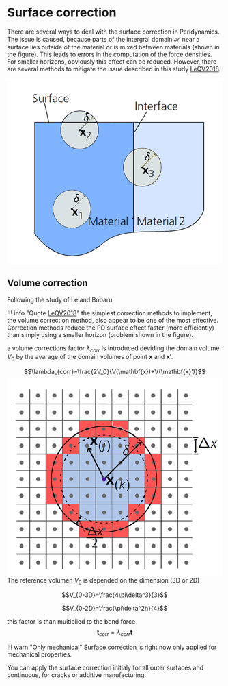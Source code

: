 # Surface correction
There are several ways to deal with the surface correction in Peridynamics. The issue is caused, because parts of the intergral domain $\mathcal{H}$ near a surface lies outside of the material or is mixed between materials (shown in the figure). This leads to errors in the computation of the force densities. For smaller horizons, obviously this effect can be reduced. However, there are several methods to mitigate the issue described in this study [LeQV2018](@cite).

![](../assets/surface_correction.png)
## Volume correction
Following the study of Le and Bobaru

!!! info "Quote [LeQV2018](@cite)"
    the simplest correction methods to implement, the volume correction method, also appear to be one of the most effective. Correction methods reduce the PD surface effect faster (more efficiently) than simply using a smaller horizon (problem shown in the figure).

a volume corrections factor $\lambda_{corr}$ is introduced deviding the domain volume $V_0$ by the avarage of the domain volumes of point  $\mathbf{x}$ and $\mathbf{x}'$.

$$\lambda_{corr}=\frac{2V_0}{V(\mathbf{x})+V(\mathbf{x}')}$$
![](../assets/volume_correction.png)
The reference volumen $V_0$ is depended on the dimension (3D or 2D)

$$V_{0-3D}=\frac{4\pi\delta^3}{3}$$

$$V_{0-2D}=\frac{\pi\delta^2h}{4}$$

this factor is than multiplied to the bond force
$$\mathbf{t}_{corr} =\lambda_{corr}\mathbf{t}$$

!!! warn "Only mechanical"
    Surface correction is right now only applied for mechanical properties.

You can apply the surface correction initialy for all outer surfaces and continuous, for cracks or additive manufacturing.
